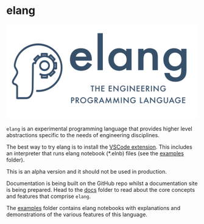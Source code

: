 # elang

![elang logo](./elang-social-card.png)

`elang` is an experimental programming language that provides higher level abstractions specific to the needs of engineering disciplines.

The best way to try elang is to install the [VSCode extension](https://marketplace.visualstudio.com/items?itemName=EngineersTools.e-lang). This includes an interpreter that runs elang notebook (\*.elnb) files (see the [examples](./examples/) folder).

This is an alpha version and it should not be used in production.

Documentation is being built on the GitHub repo whilst a documentation site is being prepared. Head to the [docs](./docs/) folder to read about the core concepts and features that comprise `elang`.

The [examples](./examples/) folder contains elang notebooks with explanations and demonstrations of the various features of this language.
